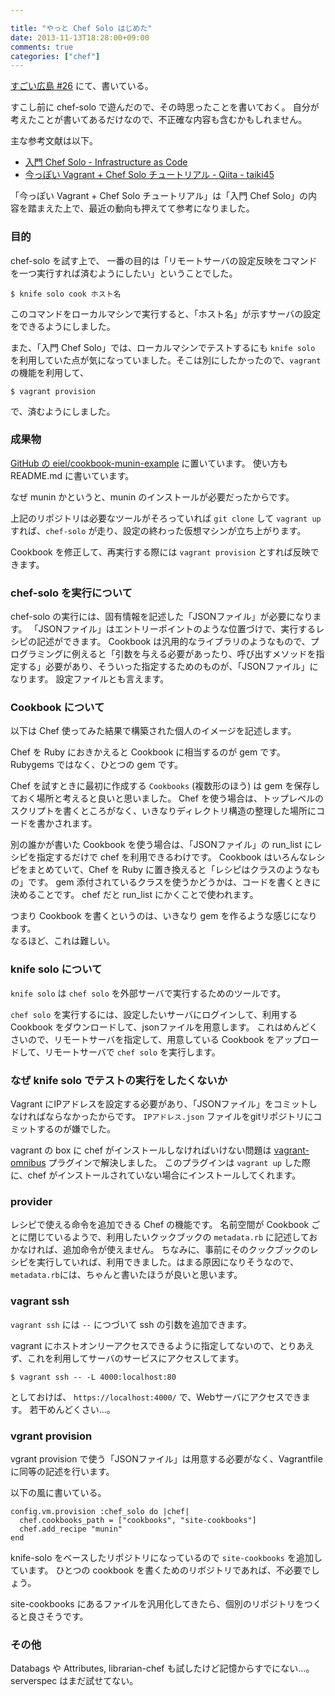 ```yaml
---

title: "やっと Chef Solo はじめた"
date: 2013-11-13T18:28:00+09:00
comments: true
categories: ["chef"]
---
```


[すごい広島 #26](http://great-h.github.io/events/event-026.html) にて、書いている。

すこし前に chef-solo で遊んだので、その時思ったことを書いておく。
自分が考えたことが書いてあるだけなので、不正確な内容も含むかもしれません。

主な参考文献は以下。

* [入門 Chef Solo - Infrastructure as Code](https://www.amazon.co.jp/dp/B00BSPH158/ref=as_li_ss_til?tag=eiel-22&camp=1027&creative=7407&linkCode=as4&creativeASIN=B00BSPH158&adid=153X49YMKHPZN8FFFA70&)
* [今っぽい Vagrant + Chef Solo チュートリアル - Qiita - taiki45](http://qiita.com/taiki45/items/b46a2f32248720ec2bae)

「今っぽい Vagrant + Chef Solo チュートリアル」は「入門 Chef Solo」の内容を踏まえた上で、最近の動向も押えてて参考になりました。

### 目的

chef-solo を試す上で、
一番の目的は「リモートサーバの設定反映をコマンドを一つ実行すれば済むようにしたい」ということでした。

```
$ knife solo cook ホスト名
```

このコマンドをローカルマシンで実行すると、「ホスト名」が示すサーバの設定をできるようにしました。

また、「入門 Chef Solo」では、ローカルマシンでテストするにも `knife solo` を利用していた点が気になっていました。そこは別にしたかったので、`vagrant` の機能を利用して、

```
$ vagrant provision
```

で、済むようにしました。


### 成果物

[GitHub の eiel/cookbook-munin-example](https://github.com/eiel/cookbook-munin-example) に置いています。
使い方も README.md に書いています。

なぜ munin かというと、munin のインストールが必要だったからです。

上記のリポジトリは必要なツールがそろっていれば `git clone` して `vagrant up` すれば、`chef-solo` が走り、設定の終わった仮想マシンが立ち上がります。

Cookbook を修正して、再実行する際には `vagrant provision` とすれば反映できます。

### chef-solo を実行について

chef-solo の実行には、固有情報を記述した「JSONファイル」が必要になります。
「JSONファイル」はエントリーポイントのような位置づけで、実行するレシピの記述ができます。
Cookbook は汎用的なライブラリのようなもので、プログラミングに例えると「引数を与える必要があったり、呼び出すメソッドを指定する」必要があり、そういった指定するためのものが、「JSONファイル」になります。
設定ファイルとも言えます。

### Cookbook について

以下は Chef 使ってみた結果で構築された個人のイメージを記述します。

Chef を Ruby におきかえると Cookbook に相当するのが gem です。
Rubygems ではなく、ひとつの gem です。

Chef を試すときに最初に作成する `Cookbooks` (複数形のほう)  は gem を保存しておく場所と考えると良いと思いました。
Chef を使う場合は、トップレベルのスクリプトを書くところがなく、いきなりディレクトリ構造の整理した場所にコードを書かされます。

別の誰かが書いた Cookbook を使う場合は、「JSONファイル」の run_list にレシピを指定するだけで chef を利用できるわけです。
Cookbook はいろんなレシピをまとめていて、Chef を Ruby に置き換えると「レシピはクラスのようなもの」です。
gem 添付されているクラスを使うかどうかは、コードを書くときに決めることです。
chef だと run_list にかくことで使われます。

つまり Cookbook を書くというのは、いきなり gem を作るような感じになります。<br>
なるほど、これは難しい。


### knife solo について

`knife solo` は `chef solo` を外部サーバで実行するためのツールです。

`chef solo` を実行するには、設定したいサーバにログインして、利用する Cookbook をダウンロードして、jsonファイルを用意します。
これはめんどくさいので、リモートサーバを指定して、用意している Cookbook をアップロードして、リモートサーバで `chef solo` を実行します。


### なぜ knife solo でテストの実行をしたくないか

Vagrant にIPアドレスを設定する必要があり、「JSONファイル」をコミットしなければならなかったからです。
`IPアドレス.json` ファイルをgitリポジトリにコミットするのが嫌でした。

vagrant の box に chef がインストールしなければいけない問題は [vagrant-omnibus](https://github.com/schisamo/vagrant-omnibus) プラグインで解決しました。
このプラグインは `vagrant up` した際に、chef がインストールされていない場合にインストールしてくれます。


### provider

レシピで使える命令を追加できる Chef の機能です。
名前空間が Cookbook ごとに閉じているようで、利用したいクックブックの `metadata.rb` に記述しておかなければ、追加命令が使えません。
ちなみに、事前にそのクックブックのレシピを実行していれば、利用できました。はまる原因になりそうなので、`metadata.rb`には、ちゃんと書いたほうが良いと思います。


### vagrant ssh

`vagrant ssh` には `--` につづいて ssh の引数を追加できます。

vagrant にホストオンリーアクセスできるように指定してないので、とりあえず、これを利用してサーバのサービスにアクセスしてます。

```
$ vagrant ssh -- -L 4000:localhost:80
```

としておけば、 `https://localhost:4000/` で、Webサーバにアクセスできます。
若干めんどくさい…。

### vgrant provision

vgrant provision で使う「JSONファイル」は用意する必要がなく、Vagrantfile に同等の記述を行います。

以下の風に書いている。

```
config.vm.provision :chef_solo do |chef|
  chef.cookbooks_path = ["cookbooks", "site-cookbooks"]
  chef.add_recipe "munin"
end
```

knife-solo をベースしたリポジトリになっているので `site-cookbooks` を追加しています。
ひとつの cookbook を書くためのリボジトリであれば、不必要でしょう。

site-cookbooks にあるファイルを汎用化してきたら、個別のリポジトリをつくると良さそうです。

### その他

Databags や Attributes, librarian-chef も試したけど記憶からすでにない…。
serverspec はまだ試せてない。
